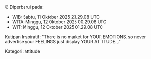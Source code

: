 ⏰ Diperbarui pada:
- WIB: Sabtu, 11 Oktober 2025 23.29.08 UTC
- WITA: Minggu, 12 Oktober 2025 00.29.08 UTC
- WIT: Minggu, 12 Oktober 2025 01.29.08 UTC

Kutipan Inspiratif:
"There is no market for YOUR EMOTIONS, so never advertise your FEELINGS just display YOUR ATTITUDE.,."


Kategori: attitude

